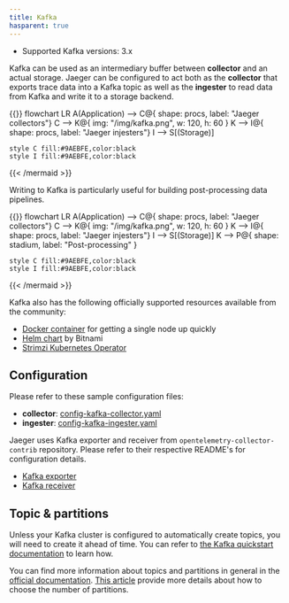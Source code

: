 ```yaml
---
title: Kafka
hasparent: true
---
```


* Supported Kafka versions: 3.x

Kafka can be used as an intermediary buffer between **collector** and an actual storage.
Jaeger can be configured to act both as the **collector** that exports trace data into a Kafka topic as well as the **ingester** to read data from Kafka and write it to a storage backend.

{{<mermaid align="center">}}
flowchart LR
    A(Application) --> C@{ shape: procs, label: "Jaeger
      collectors"}
    C --> K@{ img: "/img/kafka.png", w: 120, h: 60 }
    K --> I@{ shape: procs, label: "Jaeger
      injesters"}
    I --> S[(Storage)]

    style C fill:#9AEBFE,color:black
    style I fill:#9AEBFE,color:black
{{< /mermaid >}}

Writing to Kafka is particularly useful for building post-processing data pipelines.

{{<mermaid align="center">}}
flowchart LR
    A(Application) --> C@{ shape: procs, label: "Jaeger
      collectors"}
    C --> K@{ img: "/img/kafka.png", w: 120, h: 60 }
    K --> I@{ shape: procs, label: "Jaeger
      injesters"}
    I --> S[(Storage)]
    K --> P@{ shape: stadium, label: "Post-processing" }

    style C fill:#9AEBFE,color:black
    style I fill:#9AEBFE,color:black
{{< /mermaid >}}

Kafka also has the following officially supported resources available from the community:
- [Docker container](https://hub.docker.com/r/apache/kafka) for getting a single node up quickly
- [Helm chart](https://artifacthub.io/packages/helm/bitnami/kafka) by Bitnami
- [Strimzi Kubernetes Operator](https://strimzi.io/)

## Configuration

Please refer to these sample configuration files:
  * **collector**: [config-kafka-collector.yaml](https://github.com/jaegertracing/jaeger/blob/main/cmd/jaeger/config-kafka-collector.yaml)
  * **ingester**: [config-kafka-ingester.yaml](https://github.com/jaegertracing/jaeger/blob/main/cmd/jaeger/config-kafka-ingester.yaml)

Jaeger uses Kafka exporter and receiver from `opentelemetry-collector-contrib` repository. Please refer to their respective README's for configuration details.
  * [Kafka exporter](https://github.com/open-telemetry/opentelemetry-collector-contrib/tree/main/exporter/kafkaexporter/README.md)
  * [Kafka receiver](https://github.com/open-telemetry/opentelemetry-collector-contrib/tree/main/receiver/kafkareceiver/README.md)

## Topic & partitions
Unless your Kafka cluster is configured to automatically create topics, you will need to create it ahead of time. You can refer to [the Kafka quickstart documentation](https://kafka.apache.org/documentation/#quickstart_createtopic) to learn how.

You can find more information about topics and partitions in general in the [official documentation](https://kafka.apache.org/documentation/#intro_topics). [This article](https://www.confluent.io/blog/how-to-choose-the-number-of-topicspartitions-in-a-kafka-cluster/) provide more details about how to choose the number of partitions.
